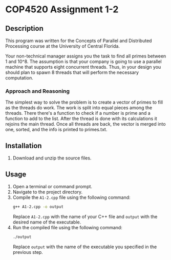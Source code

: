 # COP4520 Assignment 1-2

## Description
This program was written for the Concepts of Parallel and Distributed Processing course at the
    University of Central Florida.

Your non-technical manager assigns you the task to find all primes between 1 and
    10^8. The assumption is that your company is going to use a parallel machine that
    supports eight concurrent threads. Thus, in your design you should plan to spawn 8
    threads that will perform the necessary computation. 

### Approach and Reasoning
The simplest way to solve the problem is to create a vector of primes to fill as the threads do
    work. The work is split into equal pieces among the threads. There there's a function to check
    if a number is prime and a function to add to the list. After the thread is done with its
    calculations it rejoins the main thread. Once all threads are back, the vector is merged into
    one, sorted, and the info is printed to primes.txt.

## Installation
1. Download and unzip the source files.

## Usage
1. Open a terminal or command prompt.
2. Navigate to the project directory.
3. Compile the `A1-2.cpp` file using the following command:
    ```bash
    g++ A1-2.cpp -o output
    ```
    Replace `A1-2.cpp` with the name of your C++ file and `output` with the desired name of the executable.
4. Run the compiled file using the following command:
    ```bash
    ./output
    ```
    Replace `output` with the name of the executable you specified in the previous step.
